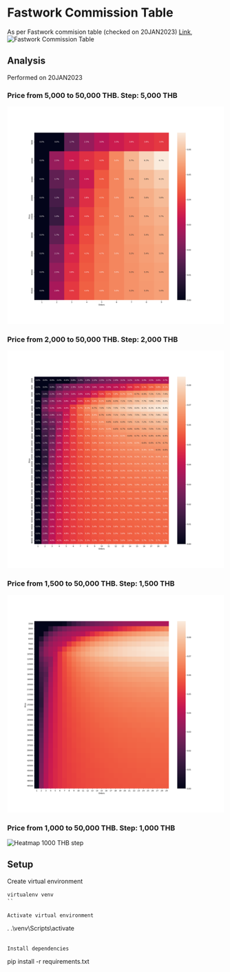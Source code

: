 # Fastwork Commission Table

As per Fastwork commision table (checked on 20JAN2023) [Link](https://static.fastwork.co/contents/commission),
![Fastwork Commission Table](https://static.fastwork.co/images/commission/commission1.jpg)

## Analysis
Performed on 20JAN2023

### Price from 5,000 to 50,000 THB. Step: 5,000 THB
![Heatmap 5000 THB step](./heatmap_5k.png)

### Price from 2,000 to 50,000 THB. Step: 2,000 THB
![Heatmap 2000 THB step](./heatmap_2k.png)

### Price from 1,500 to 50,000 THB. Step: 1,500 THB
![Heatmap 1500 THB step](./heatmap_1500.png)

### Price from 1,000 to 50,000 THB. Step: 1,000 THB
![Heatmap 1000 THB step](./heatmap_1000.png)


## Setup

Create virtual environment
```
virtualenv venv
``

Activate virtual environment

```
. .\venv\Scripts\activate
```

Install dependencies
```
pip install -r requirements.txt
```